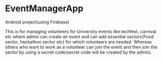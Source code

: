 # EventManagerApp
Android project(using Firebase)

This is for managing volunteers for University events like techfest, carnival etc where admin can create an event and can add essential sectors(Food sector, hackathon sector etc)
for which volunteers are needed. Whereas others who want to work as a volunteer can join the event and then join the sector by using a secret code(secret code will be created by the admin).
